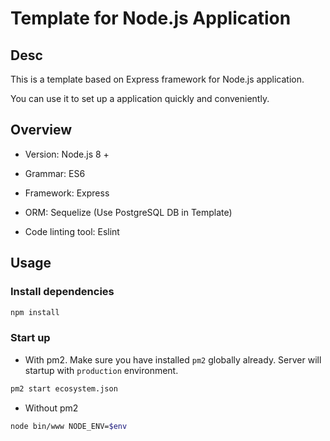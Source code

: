 # Template for Node.js Application

## Desc

This is a template based on Express framework for Node.js application.

You can use it to set up a application quickly and conveniently.

## Overview

- Version: Node.js 8 + 

- Grammar: ES6

- Framework: Express

- ORM: Sequelize (Use PostgreSQL DB in Template)

- Code linting tool: Eslint

## Usage

### Install dependencies

```bash
npm install
```

### Start up

- With pm2. Make sure you have installed `pm2` globally already. Server will startup with `production` environment.

```bash
pm2 start ecosystem.json
```

- Without pm2

```bash
node bin/www NODE_ENV=$env
```
